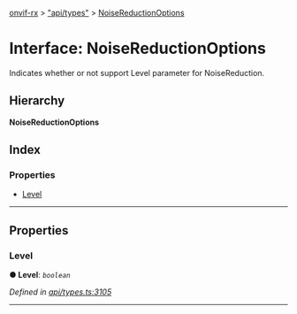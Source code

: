 [onvif-rx](../README.md) > ["api/types"](../modules/_api_types_.md) > [NoiseReductionOptions](../interfaces/_api_types_.noisereductionoptions.md)

# Interface: NoiseReductionOptions

Indicates whether or not support Level parameter for NoiseReduction.

## Hierarchy

**NoiseReductionOptions**

## Index

### Properties

* [Level](_api_types_.noisereductionoptions.md#level)

---

## Properties

<a id="level"></a>

###  Level

**● Level**: *`boolean`*

*Defined in [api/types.ts:3105](https://github.com/patrickmichalina/onvif-rx/blob/d62cee9/src/api/types.ts#L3105)*

___

